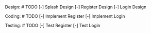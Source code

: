 Design:
    # TODO
    [-] Splash Design
    [-] Register Design
    [-] Login Design

Coding:
    # TODO
    [-] Implement Register
    [-] Implement Login

Testing:
    # TODO
    [-] Test Register
    [-] Test Login